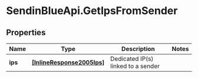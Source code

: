 # SendinBlueApi.GetIpsFromSender

## Properties
Name | Type | Description | Notes
------------ | ------------- | ------------- | -------------
**ips** | [**[InlineResponse2005Ips]**](InlineResponse2005Ips.md) | Dedicated IP(s) linked to a sender | 


